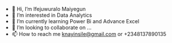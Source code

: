 - 👋 Hi, I’m Ifejuwuralo Maiyegun
- 👀 I’m interested in Data Analytics
- 🌱 I’m currently learning Power Bi and Advance Excel
- 💞️ I’m looking to collaborate on ...
- 📫 How to reach me knayinsile@gmail.com or +2348137890135

<!---
IfejuwuraloMaiyegun/IfejuwuraloMaiyegun is a ✨ special ✨ repository because its `README.md` (this file) appears on your GitHub profile.
You can click the Preview link to take a look at your changes.
--->
